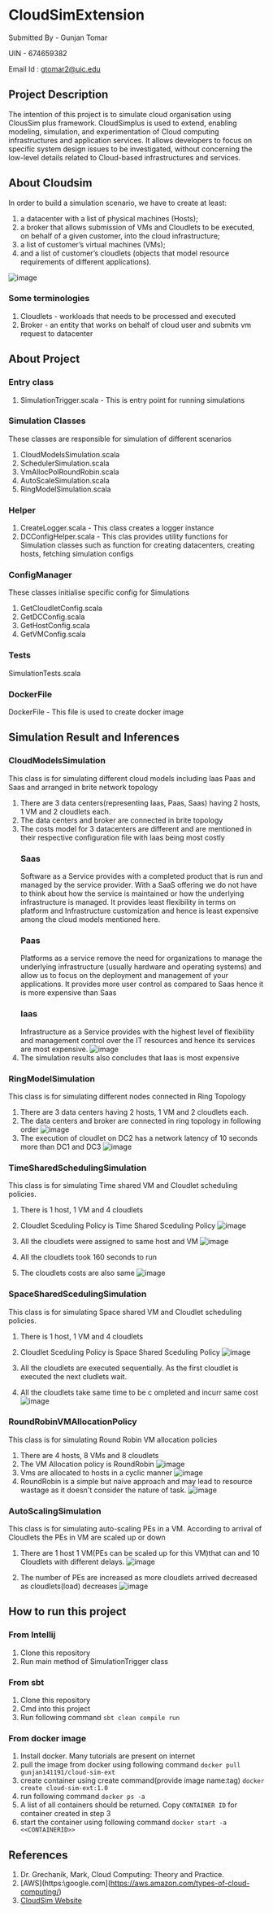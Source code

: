 # CloudSimExtension

Submitted By - Gunjan Tomar

UIN - 674659382

Email Id : gtomar2@uic.edu

## Project Description

The intention of this project is to simulate cloud organisation using ClousSim plus framework. CloudSimplus is used to extend, enabling modeling, simulation, and experimentation of Cloud computing infrastructures and application services. It allows developers to focus on specific system design issues to be investigated, without concerning the low-level details related to Cloud-based infrastructures and services.

## About Cloudsim

In order to build a simulation scenario, we have to create at least:

1. a datacenter with a list of physical machines (Hosts);
2. a broker that allows submission of VMs and Cloudlets to be executed, on behalf of a given customer, into the cloud infrastructure;
3. a list of customer’s virtual machines (VMs);
4. and a list of customer’s cloudlets (objects that model resource requirements of different applications).

![image](https://user-images.githubusercontent.com/26132783/204076140-97afa929-de40-4cc0-bd9a-23ae7f748f3c.png)


### Some terminologies

1. Cloudlets - workloads that needs to be processed and executed
2. Broker - an entity that works on behalf of cloud user and submits vm request to datacenter

## About Project

### Entry class
1. SimulationTrigger.scala - This is entry point for running simulations

### Simulation Classes
These classes are responsible for simulation of different scenarios
1. CloudModelsSimulation.scala
2. SchedulerSimulation.scala
3. VmAllocPolRoundRobin.scala
4. AutoScaleSimulation.scala
5. RingModelSimulation.scala

### Helper
1. CreateLogger.scala - This class creates a logger instance
2. DCConfigHelper.scala - This clas provides utility functions for Simulation classes such as function for creating datacenters, creating hosts, fetching simulation configs

### ConfigManager
These classes initialise specific config for Simulations
1. GetCloudletConfig.scala
2. GetDCConfig.scala
3. GetHostConfig.scala
4. GetVMConfig.scala

### Tests
SimulationTests.scala

### DockerFile
DockerFile - This file is used to create docker image

## Simulation Result and Inferences

### CloudModelsSimulation

This class is for simulating different cloud models including Iaas Paas and Saas and arranged in brite network topology
1. There are 3 data centers(representing Iaas, Paas, Saas) having 2 hosts, 1 VM and 2 cloudlets each.
2. The data centers and broker are connected in brite topology
3. The costs model for 3 datacenters are different and are mentioned in their respective configuration file with Iaas being most costly
   ### Saas
   Software as a Service provides with a completed product that is run and managed by the service provider. With a SaaS offering we do not have to think about how the    service is maintained or how the underlying infrastructure is managed. It provides least flexibility in terms on platform and Infrastructure customization and hence    is least expensive among the cloud models mentioned here.
   ### Paas
   Platforms as a service remove the need for organizations to manage the underlying infrastructure (usually hardware and operating systems) and allow us to focus on      the deployment and management of your applications. It provides more user control as compared to Saas hence it is more expensive than Saas
   ### Iaas
   Infrastructure as a Service provides with the highest level of flexibility and management control over the IT resources and hence its services are most expensive.
  ![image](https://user-images.githubusercontent.com/26132783/204107063-1b33415a-08dc-404b-9958-1e29ce8767bd.png)
4. The simulation results also concludes that Iaas is most expensive
  
### RingModelSimulation
This class is for simulating different nodes connected in Ring Topology
1. There are 3 data centers having 2 hosts, 1 VM and 2 cloudlets each.
2. The data centers and broker are connected in ring topology in following order 
   ![image](https://user-images.githubusercontent.com/26132783/204107786-b9bd12fe-af9d-4e7c-8d65-e4978f0ef9d7.png)
3. The execution of cloudlet on DC2 has a network latency of 10 seconds more than DC1 and DC3
   ![image](https://user-images.githubusercontent.com/26132783/204107874-62516b1c-5e01-4a37-bc8d-c6c9e724dd74.png)

### TimeSharedSchedulingSimulation

This class is for simulating Time shared VM and Cloudlet scheduling policies.
1. There is 1 host, 1 VM and 4 cloudlets
2. Cloudlet Sceduling Policy is Time Shared Sceduling Policy
![image](https://user-images.githubusercontent.com/26132783/204077863-abc14963-8402-452f-bb98-e52e35a9a171.png)

3. All the cloudlets were assigned to same host and VM
![image](https://user-images.githubusercontent.com/26132783/204077887-e2d930d8-8031-41e6-9c47-02af57abb399.png)
4. All the cloudlets took 160 seconds to run
5. The cloudlets costs are also same
![image](https://user-images.githubusercontent.com/26132783/204077845-5e27a446-2742-4eb2-a03d-d69fafcb4b84.png)


### SpaceSharedScedulingSimulation

This class is for simulating Space shared VM and Cloudlet scheduling policies.
1. There is 1 host, 1 VM and 4 cloudlets
2. Cloudlet Sceduling Policy is Space Shared Sceduling Policy
   ![image](https://user-images.githubusercontent.com/26132783/204118327-c42c7403-9c3a-4794-9694-2cb178148708.png)
   
3. All the cloudlets are executed sequentially. As the first cloudlet is executed the next cludlets wait.
4. All the cloudlets take same time to be c ompleted and incurr same cost
   ![image](https://user-images.githubusercontent.com/26132783/204118346-7a3dc2ea-e70e-469e-b79e-dbe0e7d9f317.png)


### RoundRobinVMAllocationPolicy

This class is for simulating Round Robin VM allocation policies
1. There are 4 hosts, 8 VMs and 8 cloudlets
2. The VM Allocation policy is RoundRobin
![image](https://user-images.githubusercontent.com/26132783/204077199-1df72984-b768-4fcc-bc04-aaa892c644e0.png)
3. Vms are allocated to hosts in a cyclic manner
![image](https://user-images.githubusercontent.com/26132783/204077115-a556b0b7-f4da-444d-a00c-642c7643631b.png)
2. RoundRobin is a simple but naive approach and may lead to resource wastage as it doesn't consider the nature of task.
![image](https://user-images.githubusercontent.com/26132783/204076642-60321302-5eab-46df-86c4-f0b1a9cbf83a.png)

### AutoScalingSimulation

This class is for simulating auto-scaling PEs in a VM. According to arrival of Cloudlets the PEs in VM are scaled up or down
1. There are 1 host 1 VM(PEs can be scaled up for this VM)that can  and 10 Cloudlets with different delays.
   ![image](https://user-images.githubusercontent.com/26132783/204118516-37fdfeb6-0410-48f8-8fa0-21a20f113a29.png)

2. The number of PEs are increased as more cloudlets arrived decreased as cloudlets(load) decreases
   ![image](https://user-images.githubusercontent.com/26132783/204120420-cf8c75c8-ebd5-4299-a4dc-46e5c93dc093.png)
   
## How to run this project

### From Intellij
1. Clone this repository
2. Run main method of SimulationTrigger class

### From sbt
1. Clone this repository
2. Cmd into this project
3. Run following command `sbt clean compile run` 

### From docker image
1. Install docker. Many tutorials are present on internet
2. pull the image from docker using following command `docker pull gunjan141191/cloud-sim-ext`
3. create container using create command(provide image name:tag) `docker create cloud-sim-ext:1.0`
4. run following command `docker ps -a`
5. A list of all containers should be returned. Copy `CONTAINER ID` for container created in step 3
6. start the container using following command `docker start -a <<CONTAINERID>>`

## References
1. Dr. Grechanik, Mark, Cloud Computing: Theory and Practice.
2. [AWS](https:\\google.com](https://aws.amazon.com/types-of-cloud-computing/)
3. [CloudSim Website](https://cloudsimplus.org/)








